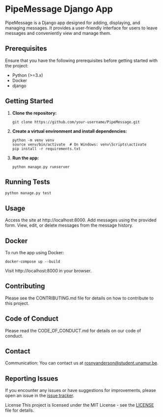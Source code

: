# PipeMessage Django App

PipeMessage is a Django app designed for adding, displaying, and managing messages. It provides a user-friendly interface for users to leave messages and conveniently view and manage them.

## Prerequisites

Ensure that you have the following prerequisites before getting started with the project:

- Python (>=3.x)
- Docker
- django

## Getting Started

1. **Clone the repository:**

    ```
    git clone https://github.com/your-username/PipeMessage.git
    ```

2. **Create a virtual environment and install dependencies:**

    ```
    python -m venv venv
    source venv/bin/activate  # On Windows: venv\Scripts\activate
    pip install -r requirements.txt
    ```

3. **Run the app:**

    ```
    python manage.py runserver
    ```

## Running Tests

```
python manage.py test
```
## Usage
Access the site at http://localhost:8000.
Add messages using the provided form.
View, edit, or delete messages from the message history.
## Docker
To run the app using Docker:


```
docker-compose up --build
 ```
Visit http://localhost:8000 in your browser.

## Contributing
Please see the CONTRIBUTING.md file for details on how to contribute to this project.

## Code of Conduct
Please read the CODE_OF_CONDUCT.md for details on our code of conduct.

## Contact
Communication: You can contact us at rosnyanderson@student.unamur.be.
## Reporting Issues
If you encounter any issues or have suggestions for improvements, please open an issue in the [issue tracker](https://github.com/UNamurCSFaculty/2324_INFOM126_GROUPE_10/issues).

License
This project is licensed under the MIT License - see the [LICENSE](https://github.com/UNamurCSFaculty/2324_INFOM126_GROUPE_10/blob/main/LICENSE) file for details.

